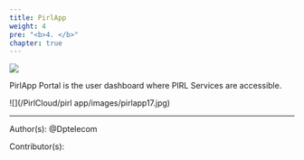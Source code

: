 ```yaml
---
title: PirlApp
weight: 4
pre: "<b>4. </b>"
chapter: true
---
```

![](/images_headers/logo_come_here.png)



PirlApp Portal is the user dashboard where PIRL Services are accessible.


![](/PirlCloud/pirl app/images/pirlapp17.jpg)



---
Author(s):
@Dptelecom


Contributor(s):
